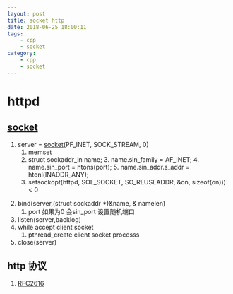 ```yaml
---
layout: post
title: socket http
date: 2018-06-25 18:00:11
tags:
    - cpp
    - socket
category:
    - cpp
    - socket
---
```


# httpd
## [socket](http://pubs.opengroup.org/onlinepubs/9699919799/basedefs/sys_socket.h.html)
1. server = [socket](http://pubs.opengroup.org/onlinepubs/9699919799/functions/socket.html)(PF_INET, SOCK_STREAM, 0)
    1. memset
    2. struct sockaddr_in name;
        3. name.sin_family  = AF_INET;
        4. name.sin_port = htons(port);
        5. name.sin_addr.s_addr = htonl(INADDR_ANY);
   6. setsockopt(httpd, SOL_SOCKET, SO_REUSEADDR, &on, sizeof(on))) < 0
<!--more-->
2. bind(server,(struct sockaddr *)&name, & namelen)
    1. port 如果为0 会sin_port 设置随机端口
3. listen(server,backlog)
4. while accept client socket
    1. pthread_create client socket processs
5. close(server)


## http 协议
1. [RFC2616](https://tools.ietf.org/html/rfc2616)


